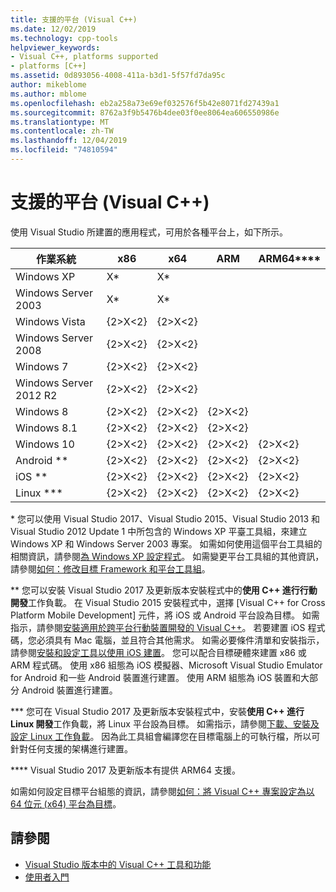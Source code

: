 ```yaml
---
title: 支援的平台 (Visual C++)
ms.date: 12/02/2019
ms.technology: cpp-tools
helpviewer_keywords:
- Visual C++, platforms supported
- platforms [C++]
ms.assetid: 0d893056-4008-411a-b3d1-5f57fd7da95c
author: mikeblome
ms.author: mblome
ms.openlocfilehash: eb2a258a73e69ef032576f5b42e8071fd27439a1
ms.sourcegitcommit: 8762a3f9b5476b4dee03f0ee8064ea606550986e
ms.translationtype: MT
ms.contentlocale: zh-TW
ms.lasthandoff: 12/04/2019
ms.locfileid: "74810594"
---
```

# <a name="supported-platforms-visual-c"></a>支援的平台 (Visual C++)

使用 Visual Studio 所建置的應用程式，可用於各種平台上，如下所示。

|作業系統|x86|x64|ARM|ARM64\*\*\*\*|
|----------------------|---------|---------|---------|---------|
|Windows XP|X\*|X\*|||
|Windows Server 2003|X\*|X\*|||
|Windows Vista|{2&gt;X&lt;2}|{2&gt;X&lt;2}|||
|Windows Server 2008|{2&gt;X&lt;2}|{2&gt;X&lt;2}|||
|Windows 7|{2&gt;X&lt;2}|{2&gt;X&lt;2}|||
|Windows Server 2012 R2|{2&gt;X&lt;2}|{2&gt;X&lt;2}|||
|Windows 8|{2&gt;X&lt;2}|{2&gt;X&lt;2}|{2&gt;X&lt;2}||
|Windows 8.1|{2&gt;X&lt;2}|{2&gt;X&lt;2}|{2&gt;X&lt;2}||
|Windows 10|{2&gt;X&lt;2}|{2&gt;X&lt;2}|{2&gt;X&lt;2}|{2&gt;X&lt;2}|
|Android \*\*|{2&gt;X&lt;2}|{2&gt;X&lt;2}|{2&gt;X&lt;2}|{2&gt;X&lt;2}|
|iOS \*\*|{2&gt;X&lt;2}|{2&gt;X&lt;2}|{2&gt;X&lt;2}|{2&gt;X&lt;2}|
|Linux \*\*\*|{2&gt;X&lt;2}|{2&gt;X&lt;2}|{2&gt;X&lt;2}|{2&gt;X&lt;2}|

\* 您可以使用 Visual Studio 2017、Visual Studio 2015、Visual Studio 2013 和 Visual Studio 2012 Update 1 中所包含的 Windows XP 平臺工具組，來建立 Windows XP 和 Windows Server 2003 專案。 如需如何使用這個平台工具組的相關資訊，請參閱[為 Windows XP 設定程式](../build/configuring-programs-for-windows-xp.md)。 如需變更平台工具組的其他資訊，請參閱[如何：修改目標 Framework 和平台工具組](../build/how-to-modify-the-target-framework-and-platform-toolset.md)。

\*\* 您可以安裝 Visual Studio 2017 及更新版本安裝程式中的**使用 C++ 進行行動開發**工作負載。 在 Visual Studio 2015 安裝程式中，選擇 [Visual C++ for Cross Platform Mobile Development] 元件，將 iOS 或 Android 平台設為目標。 如需指示，請參閱[安裝適用於跨平台行動裝置開發的 Visual C++](/visualstudio/cross-platform/install-visual-cpp-for-cross-platform-mobile-development)。 若要建置 iOS 程式碼，您必須具有 Mac 電腦，並且符合其他需求。 如需必要條件清單和安裝指示，請參閱[安裝和設定工具以使用 iOS 建置](/visualstudio/cross-platform/install-and-configure-tools-to-build-using-ios)。 您可以配合目標硬體來建置 x86 或 ARM 程式碼。 使用 x86 組態為 iOS 模擬器、Microsoft Visual Studio Emulator for Android 和一些 Android 裝置進行建置。 使用 ARM 組態為 iOS 裝置和大部分 Android 裝置進行建置。

\*\*\* 您可在 Visual Studio 2017 及更新版本安裝程式中，安裝**使用 C++ 進行 Linux 開發**工作負載，將 Linux 平台設為目標。 如需指示，請參閱[下載、安裝及設定 Linux 工作負載](../linux/download-install-and-setup-the-linux-development-workload.md)。 因為此工具組會編譯您在目標電腦上的可執行檔，所以可針對任何支援的架構進行建置。

\*\*\*\* Visual Studio 2017 及更新版本有提供 ARM64 支援。

如需如何設定目標平台組態的資訊，請參閱[如何：將 Visual C++ 專案設定為以 64 位元 (x64) 平台為目標](../build/how-to-configure-visual-cpp-projects-to-target-64-bit-platforms.md)。

## <a name="see-also"></a>請參閱

- [Visual Studio 版本中的 Visual C++ 工具和功能](visual-cpp-tools-and-features-in-visual-studio-editions.md)
- [使用者入門](/visualstudio/ide/getting-started-with-cpp-in-visual-studio)
